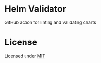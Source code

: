 # Helm Validator

GitHub action for linting and validating charts

# License

Licensed under [MIT](https://choosealicense.com/licenses/mit/)
